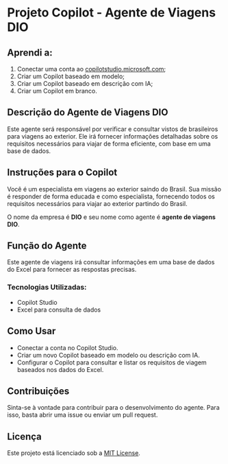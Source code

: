 # Projeto Copilot - Agente de Viagens DIO

## Aprendi a:
1. Conectar uma conta ao [copilotstudio.microsoft.com](https://copilotstudio.microsoft.com);
2. Criar um Copilot baseado em modelo;
3. Criar um Copilot baseado em descrição com IA;
4. Criar um Copilot em branco.

## Descrição do Agente de Viagens DIO
Este agente será responsável por verificar e consultar vistos de brasileiros para viagens ao exterior. Ele irá fornecer informações detalhadas sobre os requisitos necessários para viajar de forma eficiente, com base em uma base de dados.

## Instruções para o Copilot
Você é um especialista em viagens ao exterior saindo do Brasil. Sua missão é responder de forma educada e como especialista, fornecendo todos os requisitos necessários para viajar ao exterior partindo do Brasil.

O nome da empresa é **DIO** e seu nome como agente é **agente de viagens DIO**.

## Função do Agente
Este agente de viagens irá consultar informações em uma base de dados do Excel para fornecer as respostas precisas.

### Tecnologias Utilizadas:
- Copilot Studio
- Excel para consulta de dados

## Como Usar
- Conectar a conta no Copilot Studio.
- Criar um novo Copilot baseado em modelo ou descrição com IA.
- Configurar o Copilot para consultar e listar os requisitos de viagem baseados nos dados do Excel.

## Contribuições
Sinta-se à vontade para contribuir para o desenvolvimento do agente. Para isso, basta abrir uma issue ou enviar um pull request.

## Licença
Este projeto está licenciado sob a [MIT License](LICENSE).
